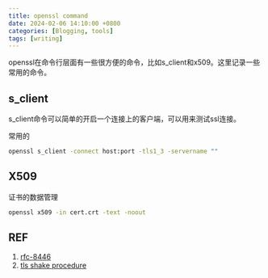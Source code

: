 ```yaml
---
title: openssl command
date: 2024-02-06 14:10:00 +0800
categories: [Blogging, tools]
tags: [writing]
---
```


openssl在命令行层面有一些很方便的命令，比如s_client和x509。这里记录一些常用的命令。


## s_client

s_client命令可以简单的开启一个连接上的客户端，可以用来测试ssl连接。

常用的

```bash
openssl s_client -connect host:port -tls1_3 -servername ""
```

## X509

证书的数据管理

```bash
openssl x509 -in cert.crt -text -noout
```

## REF 

1. [rfc-8446](https://www.rfc-editor.org/rfc/rfc8446)
2. [tls shake procedure](https://tls13.xargs.org/#client-handshake-keys-calc)
